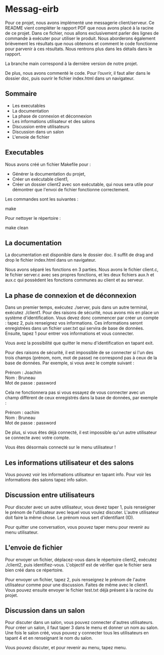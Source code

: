 # Messag-eirb

Pour ce projet, nous avons implémenté une messagerie client/serveur. Ce README vient compléter le rapport PDF que nous avons placé à la racine de ce projet.
Dans ce fichier, nous allons exclusivement parler des lignes de commande à exécuter pour utiliser le produit.
Nous aborderons également brièvement les résultats que nous obtenons et comment le code fonctionne pour parvenir à ces résultats. Nous rentrons plus dans les détails dans le rapport.

La branche main correspond à la dernière version de notre projet.

De plus, nous avons commenté le code. Pour l’ouvrir, il faut aller dans le dossier doc, puis ouvrir le fichier index.html dans un navigateur.

## Sommaire

- Les executables
- La documentation
- La phase de connexion et déconnexion
- Les informations utilisateur et des salons
- Discussion entre utilisateurs
- Discussion dans un salon
- L'envoie de fichier

## Executables

Nous avons créé un fichier Makefile pour :

- Générer la documentation du projet,
- Créer un exécutable client1,
- Créer un dossier client2 avec son exécutable, qui nous sera utile pour démontrer que l'envoi de fichier fonctionne correctement.

Les commandes sont les suivantes :

make  

Pour nettoyer le répertoire :  

make clean

## La documentation

La documentation est disponible dans le dossier doc. Il suffit de drag and drop le fichier index.html dans un navigateur.

Nous avons séparé les fonctions en 3 parties. Nous avons le fichier client.c, le fichier server.c avec ses propres fonctions, et les deux fichiers aux.h et aux.c qui possèdent les fonctions communes au client et au serveur.

## La phase de connexion et de déconnexion

Dans un premier temps, exécutez ./server, puis dans un autre terminal, exécutez ./client1.
Pour des raisons de sécurité, nous avons mis en place un système d'identification. Vous devez donc commencer par créer un compte : tapez 2, puis renseignez vos informations.
Ces informations seront enregistrées dans un fichier user.txt qui servira de base de données. Ensuite, tapez 1 pour entrer vos informations et vous connecter.

Vous avez la possibilité que quitter le menu d'identification en tapant exit.

Pour des raisons de sécurité, il est impossible de se connecter si l'un des trois champs (prénom, nom, mot de passe) ne correspond pas à ceux de la base de données. Par exemple, si vous avez le compte suivant :

Prénom : Joachim   
Nom : Bruneau   
Mot de passe : password  

Cela ne fonctionnera pas si vous essayez de vous connecter avec un champ différent de ceux enregistrés dans la base de données, par exemple : 

Prénom : oachim   
Nom : Bruneau   
Mot de passe : password  

De plus, si vous êtes déjà connecté, il est impossible qu'un autre utilisateur se connecte avec votre compte.

Vous êtes désormais connecté sur le menu utilisateur !

## Les informations utilisateur et des salons

Vous pouvez voir les informations utilisateur en tapant info. Pour voir les informations des salons tapez info salon.

## Discussion entre utilisateurs

Pour discuter avec un autre utilisateur, vous devez taper 1, puis renseigner le prénom de l'utilisateur avec lequel vous voulez discuter. L'autre utilisateur doit faire la même chose. Le prénom nous sert d'identifiant (ID).

Pour quitter une conversation, vous pouvez taper menu pour revenir au menu utilisateur.

## L'envoie de fichier

Pour envoyer un fichier, déplacez-vous dans le répertoire client2, exécutez ./client2, puis identifiez-vous. L'objectif est de vérifier que le fichier sera bien créé dans ce répertoire.

Pour envoyer un fichier, tapez 2, puis renseignez le prénom de l'autre utilisateur comme pour une discussion. Faites de même avec le client1.
Vous pouvez ensuite envoyer le fichier test.txt déjà présent à la racine du projet.

## Discussion dans un salon

Pour discuter dans un salon, vous pouvez connecter d'autres utilisateurs.
Pour créer un salon, il faut taper 3 dans le menu et donner un nom au salon.
Une fois le salon créé, vous pouvez y connecter tous les utilisateurs en tapant 4 et en renseignant le nom du salon.

Vous pouvez discuter, et pour revenir au menu, tapez menu.